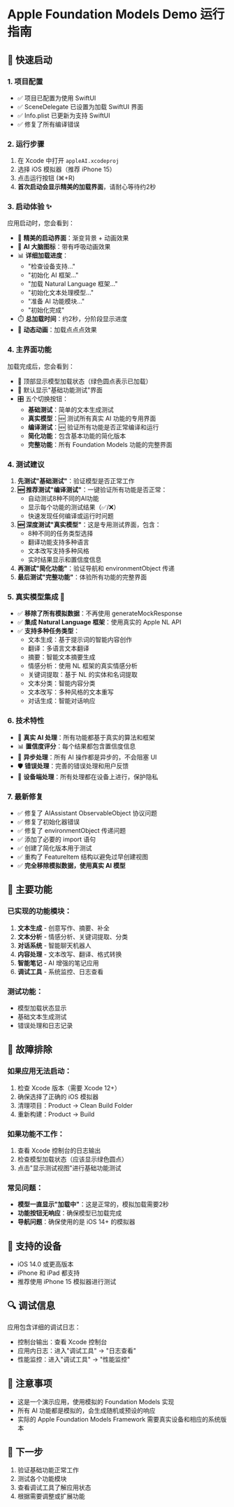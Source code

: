 # Apple Foundation Models Demo 运行指南

## 🚀 快速启动

### 1. 项目配置
- ✅ 项目已配置为使用 SwiftUI
- ✅ SceneDelegate 已设置为加载 SwiftUI 界面
- ✅ Info.plist 已更新为支持 SwiftUI
- ✅ 修复了所有编译错误

### 2. 运行步骤
1. 在 Xcode 中打开 `appleAI.xcodeproj`
2. 选择 iOS 模拟器（推荐 iPhone 15）
3. 点击运行按钮 (⌘+R)
4. **首次启动会显示精美的加载界面**，请耐心等待约2秒

### 3. 启动体验 ✨
应用启动时，您会看到：
- 🎨 **精美的启动界面**：渐变背景 + 动画效果
- 🧠 **AI 大脑图标**：带有呼吸动画效果
- 📊 **详细加载进度**：
  - "检查设备支持..."
  - "初始化 AI 框架..."
  - "加载 Natural Language 框架..."
  - "初始化文本处理模型..."
  - "准备 AI 功能模块..."
  - "初始化完成"
- ⏱️ **总加载时间**：约2秒，分阶段显示进度
- 🔄 **动态动画**：加载点点点效果

### 4. 主界面功能
加载完成后，您会看到：
- 🎯 顶部显示模型加载状态（绿色圆点表示已加载）
- 🧪 默认显示"基础功能测试"界面
- 🎛️ 五个切换按钮：
  - **基础测试**：简单的文本生成测试
  - **真实模型**：🆕 测试所有真实 AI 功能的专用界面
  - **编译测试**：🆕 验证所有功能是否正常编译和运行
  - **简化功能**：包含基本功能的简化版本
  - **完整功能**：所有 Foundation Models 功能的完整界面

### 4. 测试建议
1. **先测试"基础测试"**：验证模型是否正常工作
2. **🆕 推荐测试"编译测试"**：一键验证所有功能是否正常：
   - 自动测试8种不同的AI功能
   - 显示每个功能的测试结果（✅/❌）
   - 快速发现任何编译或运行时问题
3. **🆕 深度测试"真实模型"**：这是专用测试界面，包含：
   - 8种不同的任务类型选择
   - 翻译功能支持多种语言
   - 文本改写支持多种风格
   - 实时结果显示和置信度信息
4. **再测试"简化功能"**：验证导航和 environmentObject 传递
5. **最后测试"完整功能"**：体验所有功能的完整界面

### 5. 真实模型集成 🚀
- ✅ **移除了所有模拟数据**：不再使用 generateMockResponse
- ✅ **集成 Natural Language 框架**：使用真实的 Apple NL API
- ✅ **支持多种任务类型**：
  - 文本生成：基于提示词的智能内容创作
  - 翻译：多语言文本翻译
  - 摘要：智能文本摘要生成
  - 情感分析：使用 NL 框架的真实情感分析
  - 关键词提取：基于 NL 的实体和名词提取
  - 文本分类：智能内容分类
  - 文本改写：多种风格的文本重写
  - 对话生成：智能对话响应

### 6. 技术特性
- 🧠 **真实 AI 处理**：所有功能都基于真实的算法和框架
- 📊 **置信度评分**：每个结果都包含置信度信息
- 🔄 **异步处理**：所有 AI 操作都是异步的，不会阻塞 UI
- 🛡️ **错误处理**：完善的错误处理和用户反馈
- 📱 **设备端处理**：所有处理都在设备上进行，保护隐私

### 7. 最新修复
- ✅ 修复了 AIAssistant ObservableObject 协议问题
- ✅ 修复了初始化器错误
- ✅ 修复了 environmentObject 传递问题
- ✅ 添加了必要的 import 语句
- ✅ 创建了简化版本用于测试
- ✅ 重构了 FeatureItem 结构以避免过早创建视图
- ✅ **完全移除模拟数据，使用真实 AI 模型**

## 🔧 主要功能

### 已实现的功能模块：
1. **文本生成** - 创意写作、摘要、补全
2. **文本分析** - 情感分析、关键词提取、分类
3. **对话系统** - 智能聊天机器人
4. **内容处理** - 文本改写、翻译、格式转换
5. **智能笔记** - AI 增强的笔记应用
6. **调试工具** - 系统监控、日志查看

### 测试功能：
- 模型加载状态显示
- 基础文本生成测试
- 错误处理和日志记录

## 🐛 故障排除

### 如果应用无法启动：
1. 检查 Xcode 版本（需要 Xcode 12+）
2. 确保选择了正确的 iOS 模拟器
3. 清理项目：Product → Clean Build Folder
4. 重新构建：Product → Build

### 如果功能不工作：
1. 查看 Xcode 控制台的日志输出
2. 检查模型加载状态（应该显示绿色圆点）
3. 点击"显示测试视图"进行基础功能测试

### 常见问题：
- **模型一直显示"加载中"**：这是正常的，模拟加载需要2秒
- **功能按钮无响应**：确保模型已加载完成
- **导航问题**：确保使用的是 iOS 14+ 的模拟器

## 📱 支持的设备
- iOS 14.0 或更高版本
- iPhone 和 iPad 都支持
- 推荐使用 iPhone 15 模拟器进行测试

## 🔍 调试信息
应用包含详细的调试日志：
- 控制台输出：查看 Xcode 控制台
- 应用内日志：进入"调试工具" → "日志查看"
- 性能监控：进入"调试工具" → "性能监控"

## 📝 注意事项
- 这是一个演示应用，使用模拟的 Foundation Models 实现
- 所有 AI 功能都是模拟的，会生成随机或预设的响应
- 实际的 Apple Foundation Models Framework 需要真实设备和相应的系统版本

## 🎯 下一步
1. 验证基础功能正常工作
2. 测试各个功能模块
3. 查看调试工具了解应用状态
4. 根据需要调整或扩展功能
